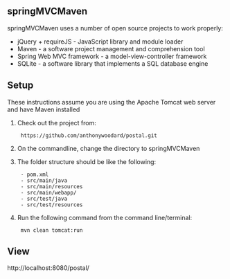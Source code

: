 springMVCMaven
--------------
springMVCMaven uses a number of open source projects to work properly:

*   jQuery + requireJS - JavaScript library and module loader
*   Maven - a software project management and comprehension tool
*   Spring Web MVC framework - a model-view-controller framework
*   SQLite - a software library that implements a SQL database engine
    
Setup
---------------------
These instructions assume you are using the Apache Tomcat web server and have Maven installed

1. Check out the project from:

        https://github.com/anthonywoodard/postal.git

2. On the commandline, change the directory to springMVCMaven
		
3. The folder structure should be like the following:

        - pom.xml
        - src/main/java
        - src/main/resources
        - src/main/webapp/
        - src/test/java
        - src/test/resources
    
4. Run the following command from the command line/terminal:
    
        mvn clean tomcat:run
   
View
-----
http://localhost:8080/postal/
    